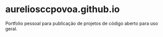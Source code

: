 # aureliosccpovoa.github.io
Portfolio pessoal para publicação de projetos de código aberto para uso geral.
